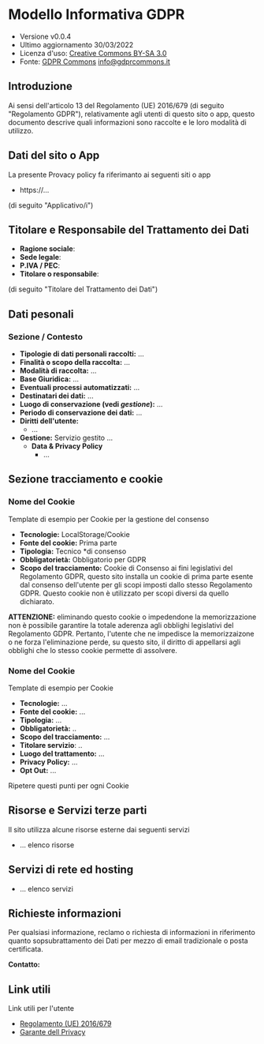 # Modello Informativa GDPR

* Versione v0.0.4
* Ultimo aggiornamento 30/03/2022
* Licenza d'uso: [Creative Commons BY-SA 3.0](https://creativecommons.org/licenses/by-sa/3.0/deed.it)
* Fonte: [GDPR Commons](https://www.gdprcommons.it) <info@gdprcommons.it>

## Introduzione
Ai sensi dell'articolo 13 del Regolamento (UE) 2016/679 (di seguito "Regolamento GDPR"), relativamente agli utenti di questo sito o app, questo documento descrive quali informazioni sono raccolte e le loro modalità di utilizzo.

## Dati del sito o App 
La presente Provacy policy fa riferimanto ai seguenti siti o app

* https://...

(di seguito "Applicativo/i")

## Titolare e Responsabile del Trattamento dei Dati

* **Ragione sociale**: 
* **Sede legale**: 
* **P.IVA / PEC**:
* **Titolare o responsabile**:

(di seguito "Titolare del Trattamento dei Dati")

## Dati pesonali

### Sezione / Contesto

* **Tipologie di dati personali raccolti:** ...
* **Finalità o scopo della raccolta:** ...
* **Modalità di raccolta:** ...
* **Base Giuridica:** ...
* **Eventuali processi automatizzati:** ...
* **Destinatari dei dati:** ...
* **Luogo di conservazione (vedi *gestione*):** ...
* **Periodo di conservazione dei dati:** ...
* **Diritti dell'utente:** 
	* ...
* **Gestione:** Servizio gestito ...
	* **Data & Privacy Policy**
		* ... 

## Sezione tracciamento e cookie

### Nome del Cookie

Template di esempio per Cookie per la gestione del consenso

* **Tecnologie:** LocalStorage/Cookie
* **Fonte del cookie:** Prima parte
* **Tipologia:** Tecnico *di consenso
* **Obbligatorietà:** Obbligatorio per GDPR
* **Scopo del tracciamento:** Cookie di Consenso ai fini legislativi del Regolamento GDPR, questo sito installa un cookie di prima parte esente dal consenso dell'utente per gli scopi imposti dallo stesso Regolamento GDPR. Questo cookie non è utilizzato per scopi diversi da quello dichiarato.

**ATTENZIONE:** eliminando questo cookie o impedendone la memorizzazione non è possibile garantire la totale aderenza agli obblighi legislativi del Regolamento GDPR. Pertanto, l'utente che ne impedisce la memorizzaizone o ne forza l'eliminazione perde, su questo sito, il diritto di appellarsi agli obblighi che lo stesso cookie permette di assolvere.

### Nome del Cookie

Template di esempio per Cookie

* **Tecnologie:** ...
* **Fonte del cookie:** ...
* **Tipologia:** ...
* **Obbligatorietà:** ..
* **Scopo del tracciamento:** ... 
* **Titolare servizio**: ..
* **Luogo del trattamento:** ... 
* **Privacy Policy:** ... 
* **Opt Out:** ...

Ripetere questi punti per ogni Cookie

## Risorse e Servizi terze parti

Il sito utilizza alcune risorse esterne dai seguenti servizi

* ... elenco risorse

## Servizi di rete ed hosting

* ... elenco servizi

## Richieste informazioni

Per qualsiasi informazione, reclamo o richiesta di informazioni in riferimento quanto sopsubrattamento dei Dati per mezzo di email tradizionale o posta certificata.

**Contatto:** 

## Link utili

Link utili per l'utente

* [Regolamento (UE) 2016/679](https://eur-lex.europa.eu/legal-content/IT/TXT/?uri=uriserv:OJ.L_.2016.119.01.0001.01.ITA&toc=OJ:L:2016:119:TOC)
* [Garante dell Privacy](https://www.garanteprivacy.it/)
